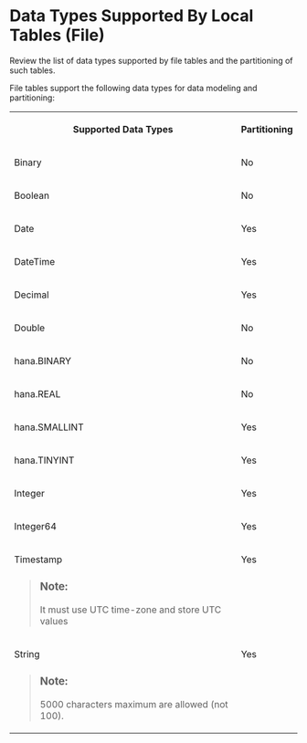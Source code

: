 <!-- loio2f39104e5bd847919b8daee1580c4f68 -->

# Data Types Supported By Local Tables \(File\)

Review the list of data types supported by file tables and the partitioning of such tables.

File tables support the following data types for data modeling and partitioning:


<table>
<tr>
<th valign="top">

Supported Data Types

</th>
<th valign="top">

Partitioning

</th>
</tr>
<tr>
<td valign="top">

Binary

</td>
<td valign="top">

No

</td>
</tr>
<tr>
<td valign="top">

Boolean

</td>
<td valign="top">

No

</td>
</tr>
<tr>
<td valign="top">

Date

</td>
<td valign="top">

Yes

</td>
</tr>
<tr>
<td valign="top">

DateTime

</td>
<td valign="top">

Yes

</td>
</tr>
<tr>
<td valign="top">

Decimal

</td>
<td valign="top">

Yes

</td>
</tr>
<tr>
<td valign="top">

Double

</td>
<td valign="top">

No

</td>
</tr>
<tr>
<td valign="top">

hana.BINARY

</td>
<td valign="top">

No

</td>
</tr>
<tr>
<td valign="top">

hana.REAL

</td>
<td valign="top">

No

</td>
</tr>
<tr>
<td valign="top">

hana.SMALLINT

</td>
<td valign="top">

Yes

</td>
</tr>
<tr>
<td valign="top">

hana.TINYINT

</td>
<td valign="top">

Yes

</td>
</tr>
<tr>
<td valign="top">

Integer

</td>
<td valign="top">

Yes

</td>
</tr>
<tr>
<td valign="top">

Integer64

</td>
<td valign="top">

Yes

</td>
</tr>
<tr>
<td valign="top">

Timestamp

> ### Note:  
> It must use UTC time-zone and store UTC values



</td>
<td valign="top">

Yes

</td>
</tr>
<tr>
<td valign="top">

String

> ### Note:  
> 5000 characters maximum are allowed \(not 100\).



</td>
<td valign="top">

Yes

</td>
</tr>
</table>

